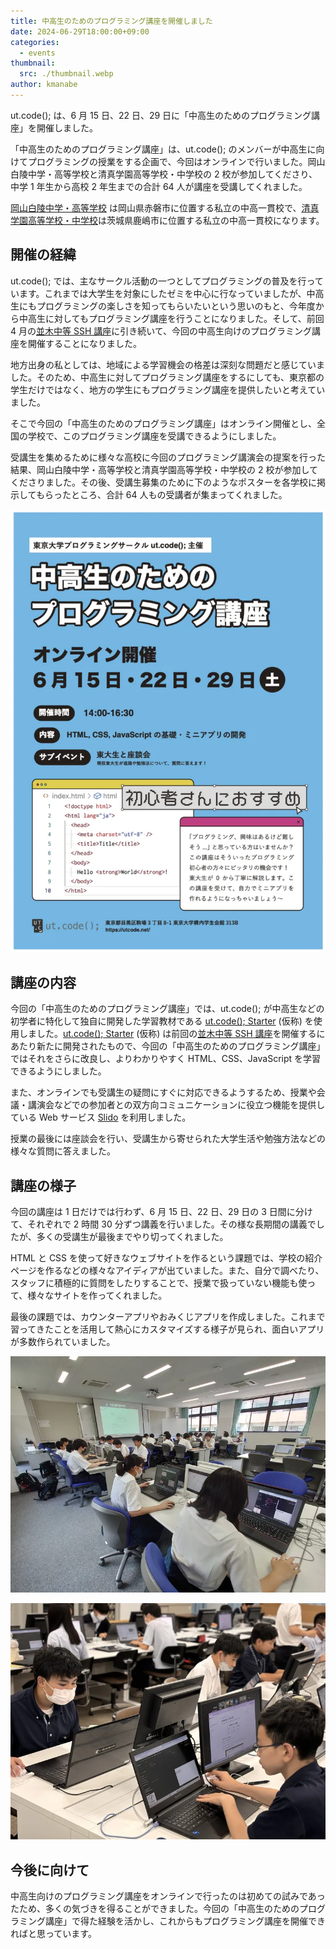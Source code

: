 ```yaml
---
title: 中高生のためのプログラミング講座を開催しました
date: 2024-06-29T18:00:00+09:00
categories:
  - events
thumbnail:
  src: ./thumbnail.webp
author: kmanabe
---
```


ut.code(); は、6 月 15 日、22 日、29 日に「中高生のためのプログラミング講座」を開催しました。

「中高生のためのプログラミング講座」は、ut.code(); のメンバーが中高生に向けてプログラミングの授業をする企画で、今回はオンラインで行いました。岡山白陵中学・高等学校と清真学園高等学校・中学校の 2 校が参加してくださり、中学 1 年生から高校 2 年生までの合計 64 人が講座を受講してくれました。

[岡山白陵中学・高等学校](https://www.okahaku.ed.jp/) は岡山県赤磐市に位置する私立の中高一貫校で、[清真学園高等学校・中学校](https://www.seishin-web.jp/)は茨城県鹿嶋市に位置する私立の中高一貫校になります。

## 開催の経緯

ut.code(); では、主なサークル活動の一つとしてプログラミングの普及を行っています。これまでは大学生を対象にしたゼミを中心に行なっていましたが、中高生にもプログラミングの楽しさを知ってもらいたいという思いのもと、今年度から中高生に対してもプログラミング講座を行うことになりました。そして、前回 4 月の[並木中等 SSH 講座](/articles/2024-namiki-secondary-school-ssh-seminar/)に引き続いて、今回の中高生向けのプログラミング講座を開催することになりました。

地方出身の私としては、地域による学習機会の格差は深刻な問題だと感じていました。そのため、中高生に対してプログラミング講座をするにしても、東京都の学生だけではなく、地方の学生にもプログラミング講座を提供したいと考えていました。

そこで今回の「中高生のためのプログラミング講座」はオンライン開催とし、全国の学校で、このプログラミング講座を受講できるようにしました。

受講生を集めるために様々な高校に今回のプログラミング講演会の提案を行った結果、岡山白陵中学・高等学校と清真学園高等学校・中学校の 2 校が参加してくださりました。その後、受講生募集のために下のようなポスターを各学校に掲示してもらったところ、合計 64 人もの受講者が集まってくれました。

![ポスター](./poster.webp)

## 講座の内容

今回の「中高生のためのプログラミング講座」では、ut.code(); が中高生などの初学者に特化して独自に開発した学習教材である [ut.code(); Starter](https://starter.utcode.net/) (仮称) を使用しました。[ut.code(); Starter](https://starter.utcode.net/) (仮称) は前回の[並木中等 SSH 講座](/articles/2024-namiki-secondary-school-ssh-seminar/)を開催するにあたり新たに開発されたもので、今回の「中高生のためのプログラミング講座」ではそれをさらに改良し、よりわかりやすく HTML、CSS、JavaScript を学習できるようにしました。

また、オンラインでも受講生の疑問にすぐに対応できるようするため、授業や会議・講演会などでの参加者との双方向コミュニケーションに役立つ機能を提供している Web サービス [Slido](https://www.slido.com/jp) を利用しました。

授業の最後には座談会を行い、受講生から寄せられた大学生活や勉強方法などの様々な質問に答えました。

## 講座の様子

今回の講座は 1 日だけでは行わず、6 月 15 日、22 日、29 日の 3 日間に分けて、それぞれで 2 時間 30 分ずつ講義を行いました。その様な長期間の講義でしたが、多くの受講生が最後までやり切ってくれました。

HTML と CSS を使って好きなウェブサイトを作るという課題では、学校の紹介ページを作るなどの様々なアイディアが出ていました。また、自分で調べたり、スタッフに積極的に質問をしたりすることで、授業で扱っていない機能も使って、様々なサイトを作ってくれました。

最後の課題では、カウンターアプリやおみくじアプリを作成しました。これまで習ってきたことを活用して熱心にカスタマイズする様子が見られ、面白いアプリが多数作られていました。

![岡山白陵の授業風景](./okahaku-student.webp)

![清真学園の授業風景](./seishin-student.webp)

## 今後に向けて

中高生向けのプログラミング講座をオンラインで行ったのは初めての試みであったため、多くの気づきを得ることができました。今回の「中高生のためのプログラミング講座」で得た経験を活かし、これからもプログラミング講座を開催できればと思っています。
